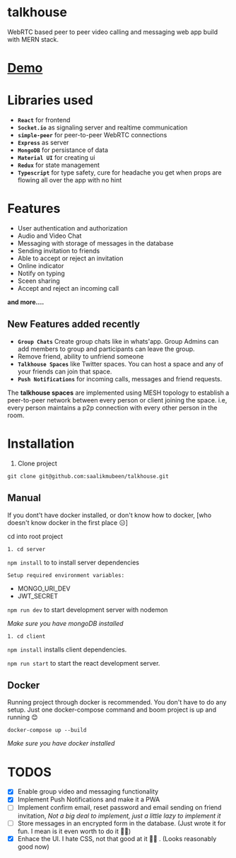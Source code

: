 # talkhouse

WebRTC based peer to peer video calling and messaging web app build with MERN stack.

# [Demo](https://talkhouse-tv.netlify.app/)

# Libraries used

- **`React`** for frontend
- **`Socket.io`** as signaling server and realtime communication
- **`simple-peer`** for peer-to-peer WebRTC connections
- **`Express`** as server
- **`MongoDB`** for persistance of data
- **`Material UI`** for creating ui
- **`Redux`** for state management
- **`Typescript`** for type safety, cure for headache you get when props are flowing all over the app with no hint

# Features

- User authentication and authorization
- Audio and Video Chat
- Messaging with storage of messages in the database
- Sending invitation to friends
- Able to accept or reject an invitation
- Online indicator
- Notify on typing
- Sceen sharing
- Accept and reject an incoming call

**and more....**

## New Features added recently

- **`Group Chats`** Create group chats like in whats'app. Group Admins can add members to group and participants can leave the group.
- Remove friend, ability to unfriend someone
- **`Talkhouse Spaces`** like Twitter spaces. You can host a space and any of your friends can join that space.
- **`Push Notifications`** for incoming calls, messages and friend requests.

The **talkhouse spaces** are implemented using MESH topology to establish a peer-to-peer network between every person or client joining the space.
i.e, every person maintains a p2p connection with every other person in the room.

# Installation

1. Clone project

```
git clone git@github.com:saalikmubeen/talkhouse.git
```

## Manual

If you dont't have docker installed, or don't know how to docker, [who doesn't know docker in the first place 😑]

cd into root project

```
1. cd server
```

`npm install` to to install server dependencies

`Setup required environment variables:`

- MONGO_URI_DEV
- JWT_SECRET

`npm run dev` to start development server with nodemon

*Make sure you have mongoDB installed*

```
1. cd client
```

`npm install` installs client dependencies.

`npm run start` to start the react development server.

## Docker

Running project through docker is recommended. You don't have to do any setup. Just one docker-compose command and boom project is up and running 😊

```
docker-compose up --build

```

*Make sure you have docker installed*

# TODOS

- [x]  Enable group video and messaging functionality
- [x]  Implement Push Notifications and make it a PWA
- [ ]  Implement confirm email, reset password and email sending on friend invitation, *Not a big deal to implement, just a little lazy to implement it*
- [ ]  Store messages in an encrypted form in the database. (Just wrote it for fun. I mean is it even worth to do it 🤦‍♂️)
- [x]  Enhace the UI. I hate CSS, not that good at it 🥱😓 . (Looks reasonably good now)
